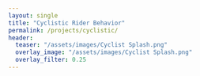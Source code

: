 ```yaml
---
layout: single
title: "Cyclistic Rider Behavior"
permalink: /projects/cyclistic/
header:
  teaser: "/assets/images/Cyclist Splash.png"
  overlay_image: "/assets/images/Cyclist Splash.png"
  overlay_filter: 0.25
---
```


